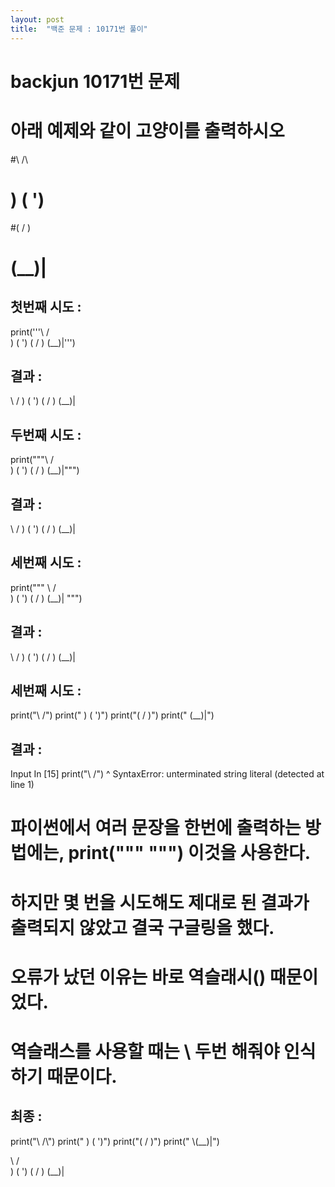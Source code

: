 ```yaml
---
layout: post
title:  "백준 문제 : 10171번 풀이"
---
```


# backjun 10171번 문제
# 아래 예제와 같이 고양이를 출력하시오
#\    /\
# )  ( ')
#(  /  )
# \(__)|

## 첫번째 시도 :
print('''\    /\
 )  ( ')
(  /  )
 \(__)|''')
 
 ## 결과 :
 \    / )  ( ')
(  /  )
 \(__)|
 
## 두번째 시도 :
print("""\    /\
 )  ( ')
(  /  )
 \(__)|""")
 
## 결과 :
\    / )  ( ')
(  /  )
 \(__)|
 
## 세번째 시도 :
print("""
\    /\
 )  ( ')
(  /  )
 \(__)|
 """)
 
## 결과 :
\    / )  ( ')
(  /  )
 \(__)|
 
## 세번째 시도 :
print("\    /\")
print(" )  ( ')")
print("(  /  )")
print(" \(__)|")
 
## 결과 :
  Input In [15]
    print("\    /\")
          ^
SyntaxError: unterminated string literal (detected at line 1)

# 파이썬에서 여러 문장을 한번에 출력하는 방법에는, print("""   """) 이것을 사용한다.
# 하지만 몇 번을 시도해도 제대로 된 결과가 출력되지 않았고 결국 구글링을 했다.
# 오류가 났던 이유는 바로 역슬래시(\) 때문이었다.
# 역슬래스를 사용할 때는 \\ 두번 해줘야 인식하기 때문이다. 

## 최종 :
print("\\    /\\")
print(" )  ( ')")
print("(  /  )")
print(" \\(__)|")

\    /\
 )  ( ')
(  /  )
 \(__)|
